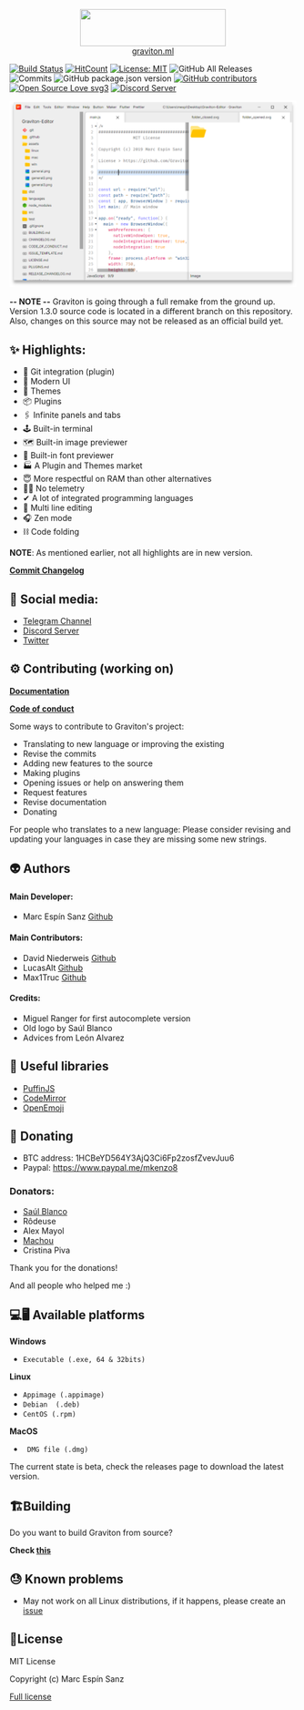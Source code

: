 <p align="center">
   <img align="center" src="https://graviton.ml/assets/graviton-logo.png"  width="256" height="64.5" style="marign-bottom:15px"/>
   <br>
   <a href="https://graviton.ml">graviton.ml</a>
</p>

[![Build Status](https://img.shields.io/endpoint.svg?url=https%3A%2F%2Factions-badge.atrox.dev%2FGraviton-Code-Editor%2FGraviton-App%2Fbadge%3Fref%3Dmaster&style=flat)](https://actions-badge.atrox.dev/Graviton-Code-Editor/Graviton-App/goto?ref=master)
[![HitCount](http://hits.dwyl.io/https://github.com/marc2332/https://github.com/Graviton-Code-Editor/Graviton-App.svg)](http://hits.dwyl.io/https://github.com/marc2332/https://github.com/Graviton-Code-Editor/Graviton-App)
[![License: MIT](https://img.shields.io/badge/License-MIT-blue.svg)](https://github.com/Graviton-Code-Editor/Graviton-App/blob/master/LICENSE.md)
![GitHub All Releases](https://img.shields.io/github/downloads/Graviton-Code-Editor/Graviton-App/total.svg?style=plastic)
![Commits](https://img.shields.io/github/commit-activity/m/Graviton-Code-Editor/Graviton-App)
![GitHub package.json version](https://img.shields.io/github/package-json/v/Graviton-Code-Editor/Graviton-App.svg)
[![GitHub contributors](https://img.shields.io/github/contributors/Graviton-Code-Editor/Graviton-App.svg)](https://GitHub.com/Graviton-Code-Editor/Graviton-App/graphs/contributors/)
[![Open Source Love svg3](https://badges.frapsoft.com/os/v3/open-source.svg?v=103)](https://github.com/Graviton-Code-Editor/Graviton-App/)
[![Discord Server](https://discordapp.com/api/guilds/536130219057086514/widget.png)](https://discord.gg/gg6CTYA)

![example screenshot](example.png)

**-- NOTE --**
Graviton is going through a full remake from the ground up. Version 1.3.0 source code is located in a different branch on this repository.
Also, changes on this source may not be released as an official build yet.


✨ Highlights:
---
* 🧬 Git integration (plugin)
* 💅 Modern UI
* 🎨 Themes 
* 📦 Plugins
* 🖇  Infinite panels and tabs
* 🕹  Built-in terminal 
* 🗺 Built-in image previewer
* 📰 Built-in font previewer
* 🏭 A Plugin and Themes market 
* 😇 More respectful on RAM than other alternatives 
* 💆‍♀️  No telemetry
* ✔  A lot of integrated programming languages 
* 📝 Multi line editing 
* 🎧 Zen mode 
* ⛓  Code folding

**NOTE**: As mentioned earlier, not all highlights are in new version.

**[Commit Changelog](CHANGELOG.md)**

📣 Social media:
---

* [Telegram Channel](https://t.me/gravitoneditor)
* [Discord Server](https://discord.gg/gg6CTYA)
* [Twitter](https://twitter.com/gravitoneditor)

⚙ Contributing (working on) 
---

**[Documentation](https://github.com/Graviton-Code-Editor/Graviton-App/wiki)**

**[Code of conduct](CODE_OF_CONDUCT.md)**

Some ways to contribute to Graviton's project:

- Translating to new language or improving the existing
- Revise the commits
- Adding new features to the source
- Making plugins
- Opening issues or help on answering them
- Request features
- Revise documentation
- Donating

For people who translates to a new language:
Please consider revising and updating your languages in case they are missing some new strings.

👽 Authors 
---

#### Main Developer:
* Marc Espín Sanz [Github](https://github.com/marc2332)

#### Main Contributors:
* David Niederweis [Github](https://github.com/DJN1)
* LucasAlt [Github](https://github.com/LucasCtrl)
* Max1Truc [Github](https://github.com/Max1Truc)

#### Credits:
* Miguel Ranger for first autocomplete version
* Old logo by Saúl Blanco
* Advices from León Alvarez

🤩 Useful libraries 
---
* [PuffinJS](https://github.com/PuffinJS/puffin)
* [CodeMirror](https://codemirror.net/)
* [OpenEmoji](https://openmoji.org)

🎁 Donating 
---
- BTC address: 1HCBeYD564Y3AjQ3Ci6Fp2zosfZvevJuu6
- Paypal: https://www.paypal.me/mkenzo8

### Donators:
- [Saúl Blanco](https://github.com/Saul-BT)
- Rôdeuse 
- Alex Mayol
- [Machou](http://GitHub.com/Machou)
- Cristina Piva

Thank you for the donations!

And all people who helped me :)

💻🖥 Available platforms 
---

**Windows**

   * `Executable (.exe, 64 & 32bits)` 

**Linux**

   * `Appimage (.appimage)`
   * `Debian  (.deb)`
   * `CentOS (.rpm)`

**MacOS**

   * ` DMG file (.dmg)` 

The current state is beta, check the releases page to download the latest version. 

🏗Building 
---
Do you want to build Graviton from source?

**Check [this](BUILDING.md)**

😓 Known problems 
---
- May not work on all Linux distributions, if it happens, please create an [issue](https://github.com/Graviton-Code-Editor/Graviton-App/issues/new)

🧾License 
---
MIT License

Copyright (c) Marc Espín Sanz

[Full license](LICENSE.md)

